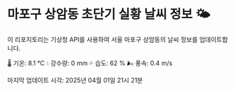 
# 마포구 상암동 초단기 실황 날씨 정보 🌤️

이 리포지토리는 기상청 API를 사용하여 서울 마포구 상암동의 날씨 정보를 업데이트합니다. 

🌡️ 기온: 8.1 ℃
💧 강수량: 0 mm
💦 습도: 62 %
🌬️ 풍속: 0.4 m/s

마지막 업데이트 시각: 2025년 04월 01일 21시 21분    
